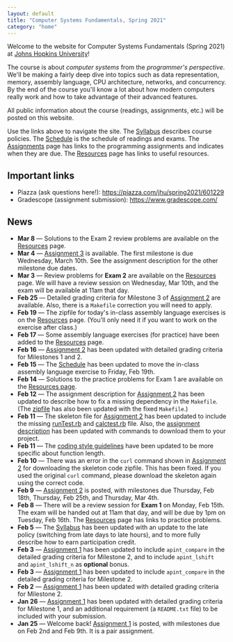 ```yaml
---
layout: default
title: "Computer Systems Fundamentals, Spring 2021"
category: "home"
---
```


Welcome to the website for Computer Systems Fundamentals (Spring 2021) at <a href="https://www.jhu.edu/">Johns Hopkins University</a>!

The course is about *computer systems* from the *programmer's perspective*.  We'll be making a fairly deep dive into topics such as data representation, memory, assembly language, CPU architecture, networks, and concurrency.  By the end of the course you'll know a lot about how modern computers really work and how to take advantage of their advanced features.

All public information about the course (readings, assignments, etc.) will be posted on this website.

Use the links above to navigate the site.  The [Syllabus](syllabus.html) describes course policies. The [Schedule](schedule.html) is the schedule of readings and exams.  The [Assignments](assignments.html) page has links to the programming assignments and indicates when they are due.  The [Resources](resources.html) page has links to useful resources.

## Important links

* Piazza (ask questions here!): <https://piazza.com/jhu/spring2021/601229>
* Gradescope (assignment submission): <https://www.gradescope.com/>

## News

* **Mar 8** — Solutions to the Exam 2 review problems are available on the [Resources](resources.html) page.
* **Mar 4** — [Assignment 3](assign/assign03.html) is available.  The first milestone is due Wednesday, March 10th. See the assignment description for the other milestone due dates.
* **Mar 3** — Review problems for **Exam 2** are available on the [Resources](resources.html) page. We will have a review session on Wednesday, Mar 10th, and the exam will be available at 11am that day.
* **Feb 25** — Detailed grading criteria for Milestone 3 of [Assignment 2](assign/assign02.html) are available. Also, there is a `Makefile` correction you will need to apply.
* **Feb 19** — The zipfile for today's in-class assembly language exercises is on the [Resources](resources.html) page. (You'll only need it if you want to work on the exercise after class.)
* **Feb 17** — Some assembly language exercises (for practice) have been added to the [Resources](resources.html) page.
* **Feb 16** — [Assignment 2](assign/assign02.html) has been updated with detailed grading criteria for
  Milestones 1 and 2.
* **Feb 15** — The [Schedule](schedule.html) has been updated to move the in-class assembly language exercise to Friday, Feb 19th.
* **Feb 14** — Solutions to the practice problems for Exam 1 are available on the [Resources page](resources.html).
* **Feb 12** — The assignment description for [Assignment 2](assign/assign02.html) has been updated to describe how to fix a missing dependency in the `Makefile`. (The [zipfile](assign/csf_assign02.zip) has also been updated with the fixed `Makefile`.)
* **Feb 11** — The skeleton file for [Assignment 2](assign/assign02.html) has been updated to include the missing [runTest.rb](assign/assign02/runTest.rb) and [calctest.rb](assign/assign02/calctest.rb) file. Also, the [assignment description](assign/assign02.html) has been updated with commands to download them to your project.
* **Feb 11** — The [coding style guidelines](assign/style.html) have been updated to be more specific about function length.
* **Feb 10** — There was an error in the `curl` command shown in [Assignment 2](assign/assign02.html) for downloading the skeleton code zipfile. This has been fixed. If you used the original `curl` command, please download the skeleton again using the correct code.
* **Feb 9** — [Assignment 2](assign/assign02.html) is posted, with milestones due Thursday, Feb 18th, Thursday, Feb 25th, and Thursday, Mar 4th.
* **Feb 8** — There will be a review session for **Exam 1** on Monday, Feb 15th. The exam will be handed out at 11am that day, and will be due by 1pm on Tuesday, Feb 16th. The [Resources](resources.html) page has links to practice problems.
* **Feb 5** — The [Syllabus](syllabus.html) has been updated with an update to the late policy (switching from late days to late hours), and to more fully describe how to earn participation credit.
* **Feb 3** — [Assignment 1](assign/assign01.html) has been updated to include `apint_compare` in the detailed grading criteria for Milestone 2, and to include `apint_lshift` and `apint_lshift_n` as **optional** bonus.
* **Feb 3** — [Assignment 1](assign/assign01.html) has been updated to include `apint_compare` in the detailed grading criteria for Milestone 2.
* **Feb 2** — [Assignment 1](assign/assign01.html) has been updated with detailed grading criteria for Milestone 2.
* **Jan 26** — [Assignment 1](assign/assign01.html) has been updated with detailed grading criteria for Milestone 1, and an additional requirement (a `README.txt` file) to be included with your submission.
* **Jan 25** — Welcome back! [Assignment 1](assign/assign01.html) is posted, with milestones due on Feb 2nd and Feb 9th. It is a pair assignment.
